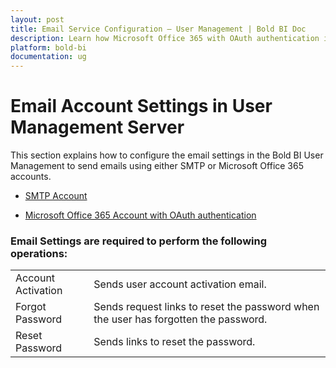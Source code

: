 ```yaml
---
layout: post
title: Email Service Configuration – User Management | Bold BI Doc
description: Learn how Microsoft Office 365 with OAuth authentication is used for mail notifications on account activation, password reset and forgotten passwords.
platform: bold-bi
documentation: ug
---
```


# Email Account Settings in User Management Server

This section explains how to configure the email settings in the Bold BI User Management to send emails using either SMTP or Microsoft Office 365 accounts.
* [SMTP Account](/multi-tenancy/site-administration/email-settings/configuration/smtp-account/)

* [Microsoft Office 365 Account with OAuth authentication](/multi-tenancy/site-administration/email-settings/configuration/office-365-account/)

### Email Settings are required to perform the following operations:
<table>
<tr>
    <td>Account Activation</td>
    <td>Sends user account activation email.</td>
</tr>
<tr>
    <td>Forgot Password</td>
    <td>Sends request links to reset the password when the user has forgotten the password.</td>
</tr>
<tr>
    <td>Reset Password</td>
    <td>Sends links to reset the password.</td>
</tr>
</table>